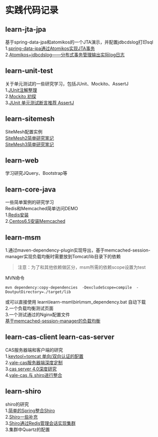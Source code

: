 实践代码记录
===================================


learn-jta-jpa
-----------------------------------
基于spring-data-jpa和atomikos的一个JTA演示，并配置jdbcdslog打印sql<br />
1.[spring-data-jpa通过Atomikos实现JTA事务](http://sgq0085.iteye.com/blog/2001918)<br />
2.[Atomikos+jdbcdslog——分布式事务管理输出实际log日志](http://sgq0085.iteye.com/blog/2039534)<br />


learn-unit-test
-----------------------------------
关于单元测试的一些研究学习，包括JUnit、Mockito、AssertJ<br />
1.[JUnit注解整理](http://sgq0085.iteye.com/blog/2029388)<br />
2.[Mockito 初探](http://sgq0085.iteye.com/blog/2031319)<br />
3.[JUnit 单元测试断言推荐 AssertJ](http://sgq0085.iteye.com/blog/2030609)<br />


learn-sitemesh
-----------------------------------
SiteMesh配置实例<br />
[SiteMesh2简单研究笔记](http://sgq0085.iteye.com/blog/2072882)<br />
[SiteMesh3简单研究笔记](http://sgq0085.iteye.com/blog/2103870)<br />

learn-web
-----------------------------------
学习研究JQuery、Bootstrap等


learn-core-java
-----------------------------------
一些简单案例的研究学习<br>
Redis和Memcached简单访问DEMO<br />
1.[Redis安装](http://sgq0085.iteye.com/blog/2087750)<br />
2.[Centos6.5安装Memcached](http://sgq0085.iteye.com/blog/2088440)<br />


learn-msm
-----------------------------------
1.通过maven-dependency-plugin实现导出，基于memcached-session-manager实现负载均衡时需要放到Tomcat/lib目录下的依赖<br />
> 注意：为了和其他依赖做区分，msm所需的依赖scope设置为test

MVN命令

    mvn dependency:copy-dependencies  -DexcludeScope=compile  -DoutputDirectory=./target/lib

或可以直接使用 learn\learn-msm\bin\msm_dependency.bat 自动下载<br />
2.一个负载均衡测试页面<br />
3.一个测试通过的Nginx配置文件<br />
[基于memcached-session-manager的负载均衡](http://sgq0085.iteye.com/blog/2089298)<br />


learn-cas-client  learn-cas-server
-----------------------------------
CAS服务器端和客户端的研究<br />
1.[keytool+tomcat 单向/双向认证的配置](http://sgq0085.iteye.com/blog/1767923)<br />
2.[yale-cas服务器端深度定制](http://sgq0085.iteye.com/blog/2003190)<br />
3.[cas server 4.0深度研究](http://sgq0085.iteye.com/blog/2099196)<br />
4.[yale-cas 与 shiro进行整合](http://sgq0085.iteye.com/blog/2003783)<br />


learn-shiro
-----------------------------------
shiro的研究<br />
1.[简单的Spring整合Shiro](http://sgq0085.iteye.com/blog/1983832)<br />
2.[Shiro一些补充](http://sgq0085.iteye.com/blog/2163641)<br />
3.[Shiro通过Redis管理会话实现集群](http://sgq0085.iteye.com/blog/2170405)<br />
3.集群中Quartz的配置<br />
